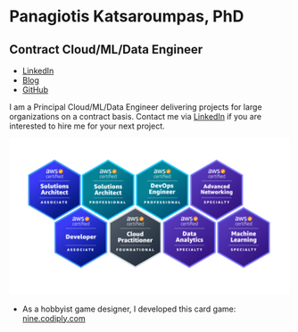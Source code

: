 # Panagiotis Katsaroumpas, PhD

## Contract Cloud/ML/Data Engineer

- [LinkedIn](https://linkedin.com/in/pankatsaroumpas/)
- [Blog](https://deepdive.codiply.com)
- [GitHub](https://github.com/codiply)

I am a Principal Cloud/ML/Data Engineer delivering projects for large organizations on a contract basis.
Contact me via [LinkedIn](https://linkedin.com/in/pankatsaroumpas/) if you are interested to hire me for your next project.

![](./images/certifications.png)

- As a hobbyist game designer, I developed this card game: [nine.codiply.com](https://nine.codiply.com)
